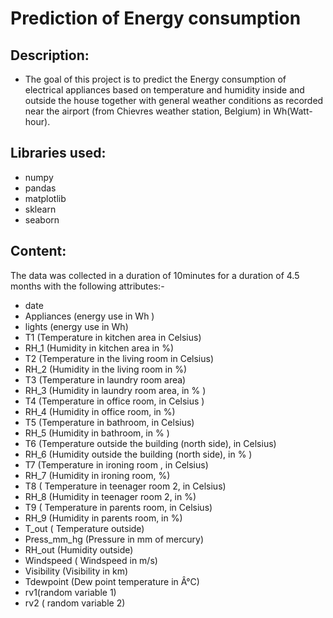 # Prediction of Energy consumption
## Description:
*   The goal of this project is to predict the Energy consumption of electrical appliances based on temperature and humidity inside and outside the house together with general weather conditions as recorded near the airport (from Chievres weather station, Belgium) in Wh(Watt-hour).

## Libraries used:
* numpy
* pandas
* matplotlib
* sklearn
* seaborn

## Content:
The data was collected in a duration of 10minutes for a duration of 4.5 months with the following attributes:-
* date           
* Appliances (energy use in Wh )  
* lights (energy use in Wh)       
* T1 (Temperature in kitchen area in Celsius)           
* RH_1 (Humidity in kitchen area in %)          
* T2 (Temperature in the living room in Celsius)         
* RH_2 (Humidity in the living room in %)      
* T3 (Temperature in laundry room area)
* RH_3 (Humidity in laundry room area, in % )        
* T4 (Temperature in office room, in Celsius )         
* RH_4 (Humidity in office room, in %)         
* T5  (Temperature in bathroom, in Celsius)         
* RH_5 (Humidity in bathroom, in % )      
* T6 (Temperature outside the building (north side), in Celsius)           
* RH_6  (Humidity outside the building (north side), in % )        
* T7 (Temperature in ironing room , in Celsius)         
* RH_7 (Humidity in ironing room, %)         
* T8 ( Temperature in teenager room 2, in Celsius)       
* RH_8  (Humidity in teenager room 2, in %)         
* T9 ( Temperature in parents room, in Celsius)            
* RH_9 (Humidity in parents room, in %)         
* T_out ( Temperature outside)        
* Press_mm_hg (Pressure in mm of mercury)  
* RH_out (Humidity outside)      
* Windspeed ( Windspeed in m/s)  
* Visibility (Visibility in km)   
* Tdewpoint (Dew point temperature in Â°C)    
* rv1(random variable 1)         
* rv2 ( random variable 2)     

